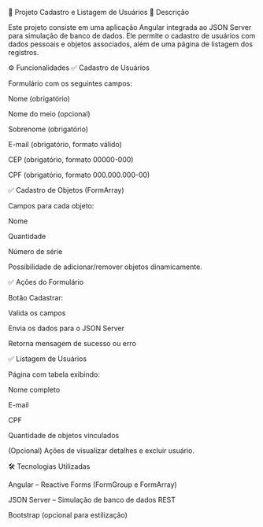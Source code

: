   📌 Projeto Cadastro e Listagem de Usuários
📝 Descrição

Este projeto consiste em uma aplicação Angular integrada ao JSON Server para simulação de banco de dados.
Ele permite o cadastro de usuários com dados pessoais e objetos associados, além de uma página de listagem dos registros.

⚙️ Funcionalidades
✅ Cadastro de Usuários

Formulário com os seguintes campos:

Nome (obrigatório)

Nome do meio (opcional)

Sobrenome (obrigatório)

E-mail (obrigatório, formato válido)

CEP (obrigatório, formato 00000-000)

CPF (obrigatório, formato 000.000.000-00)

✅ Cadastro de Objetos (FormArray)

Campos para cada objeto:

Nome

Quantidade

Número de série

Possibilidade de adicionar/remover objetos dinamicamente.

✅ Ações do Formulário

Botão Cadastrar:

Valida os campos

Envia os dados para o JSON Server

Retorna mensagem de sucesso ou erro

✅ Listagem de Usuários

Página com tabela exibindo:

Nome completo

E-mail

CPF

Quantidade de objetos vinculados

(Opcional) Ações de visualizar detalhes e excluir usuário.

🛠️ Tecnologias Utilizadas

Angular
 – Reactive Forms (FormGroup e FormArray)

JSON Server
 – Simulação de banco de dados REST

Bootstrap
 (opcional para estilização)
